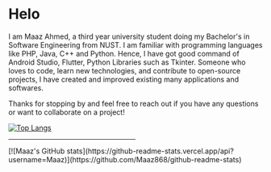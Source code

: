 <html>
  <body>
    <h1>Helo</h1>
I am Maaz Ahmed, a third year university student doing my Bachelor's in Software Engineering from NUST. I am familiar with programming languages like PHP, Java, C++ and Python. Hence, I have got good command of Android Studio, Flutter, Python Libraries such as Tkinter. Someone who loves to code, learn new technologies, and contribute to open-source projects, I have created and improved existing many applications and softwares.

Thanks for stopping by and feel free to reach out if you have any questions or want to collaborate on a project!


[![Top Langs](https://github-readme-stats.vercel.app/api/top-langs/?username=Maaz&layout=compact)](https://github.com/Maaz868/github-readme-stats)
<hr style="width:50%;text-align:left;margin-left:0">
[![Maaz's GitHub stats](https://github-readme-stats.vercel.app/api?username=Maaz)](https://github.com/Maaz868/github-readme-stats)
  </body>
  </html>


